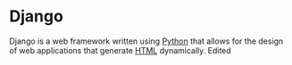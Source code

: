 # Django

Django is a web framework written using [Python](/wiki/Python) that allows for the design of web applications that generate [HTML](/wiki/HTML) dynamically. Edited
